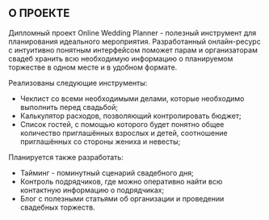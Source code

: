 ## О ПРОЕКТЕ

Дипломный проект Online Wedding Planner - полезный инструмент для планирования идеального мероприятия. Разработанный онлайн-ресурс с интуитивно понятным интерфейсом поможет парам и организаторам свадеб хранить всю необходимую информацию о планируемом торжестве в одном месте и в удобном формате.

Реализованы следующие инструменты: 
- Чеклист со всеми необходимыми делами, которые необходимо выполнить перед свадьбой;
- Калькулятор расходов, позволяющий контролировать бюджет;
- Список гостей, с помощью которого будет понятно общее количество приглашённых взрослых и детей, соотношение приглашённых со стороны жениха и невесты;
  
Планируется также разработать:
- Тайминг - поминутный сценарий свадебного дня;
- Контроль подрядчиков, где можно оперативно найти всю контактную информацию о подрядчиках;
- Блог с полезными статьями об организации и проведении свадебных торжеств.
